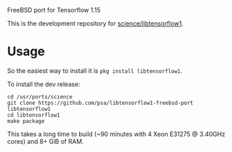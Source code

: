 FreeBSD port for Tensorflow 1.15

This is the development repository for
[science/libtensorflow1](https://www.freshports.org/science/libtensorflow1/).

# Usage

So the easiest way to install it is `pkg install libtensorflow1`.

To install the dev release:

```
cd /usr/ports/science
git clone https://github.com/psa/libtensorflow1-freebsd-port libtensorflow1
cd libtensorflow1
make package
```

This takes a long time to build (~90 minutes with 4 Xeon E31275 @ 3.40GHz
cores) and 8+ GiB of RAM.
